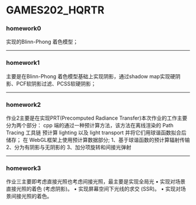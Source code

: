 # GAMES202_HQRTR

### homework0
实现的Blinn-Phong 着色模型；

------

### homework1
主要是在Blinn-Phong 着色模型基础上实现阴影，通过shadow map实现硬阴影、PCF软阴影过滤、PCSS软硬阴影；

------

### homework2

作业2主要是在实现PRT(Precomputed Radiance Transfer)本次作业的工作主要分为两个部分：
cpp 端的通过一种预计算方法，该方法在离线渲染的 Path Tracing 工具链
预计算 lighting 以及 light transport 并将它们用球谐函数拟合后储存；
在 WebGL框架上使用预计算数据部分;
1、基于球谐函数的预计算辐射传输
2、分为有阴影与无阴影的
3、加分项旋转和间接光弹射


------

### homework3
作业三主要即考虑直接光照也考虑间接光照，最主要是实现全局光
• 实现对场景直接光照的着色 (考虑阴影)。
• 实现屏幕空间下光线的求交 (SSR)。
• 实现对场景间接光照的着色。
